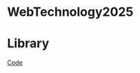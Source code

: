 # WebTechnology2025
# Library 
[Code](https://github.com/Jeshwanth-19/WebTechnology2025/blob/main/Lab-01/Library.html)

